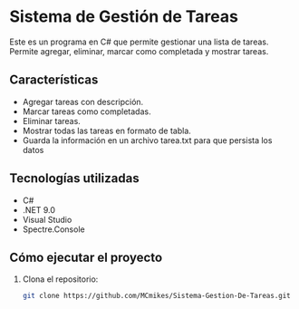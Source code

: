 # Sistema de Gestión de Tareas

Este es un programa en C# que permite gestionar una lista de tareas. Permite agregar, eliminar, marcar como completada y mostrar tareas.

## Características
- Agregar tareas con descripción.
- Marcar tareas como completadas.
- Eliminar tareas.
- Mostrar todas las tareas en formato de tabla.
- Guarda la información en un archivo tarea.txt para que persista los datos

## Tecnologías utilizadas
- C#
- .NET 9.0
- Visual Studio
- Spectre.Console

## Cómo ejecutar el proyecto
1. Clona el repositorio:
   ```bash
   git clone https://github.com/MCmikes/Sistema-Gestion-De-Tareas.git